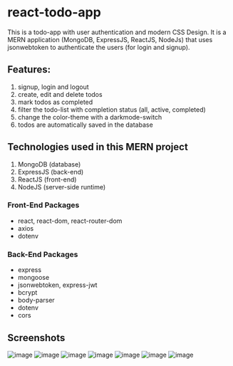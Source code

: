 # react-todo-app
This is a todo-app with user authentication and modern CSS Design. 
It is a MERN application (MongoDB, ExpressJS, ReactJS, NodeJs) that uses jsonwebtoken to authenticate the users (for login and signup).
## Features:
1. signup, login and logout
2. create, edit and delete todos
3. mark todos as completed
4. filter the todo-list with completion status (all, active, completed)
5. change the color-theme with a darkmode-switch
6. todos are automatically saved in the database
   
## Technologies used in this MERN project
1. MongoDB (database)
2. ExpressJS (back-end)
3. ReactJS (front-end)
4. NodeJS (server-side runtime)
   
### Front-End Packages
- react, react-dom, react-router-dom
- axios
- dotenv
  
### Back-End Packages
- express
- mongoose
- jsonwebtoken, express-jwt
- bcrypt
- body-parser
- dotenv
- cors
  
## Screenshots
![image](https://github.com/Fabian04HV/react-todo-app/assets/84227257/5c925af0-6964-4943-8aa7-a11ed6e8b298)
![image](https://github.com/Fabian04HV/react-todo-app/assets/84227257/5042c6af-b602-477a-a9cf-77641cdf28b4)
![image](https://github.com/Fabian04HV/react-todo-app/assets/84227257/08df78b7-fe74-452f-b536-bf3016dd3617)
![image](https://github.com/Fabian04HV/react-todo-app/assets/84227257/58bab384-e7de-4e90-852a-83b0326fc99b)
![image](https://github.com/Fabian04HV/react-todo-app/assets/84227257/199da996-946b-4394-846a-66806e29edfb)
![image](https://github.com/Fabian04HV/react-todo-app/assets/84227257/903b61c3-b258-403d-af01-bd1054975b25)
![image](https://github.com/Fabian04HV/react-todo-app/assets/84227257/a521a6b0-0aa1-44f0-8ff6-c8b24a6e9506)
